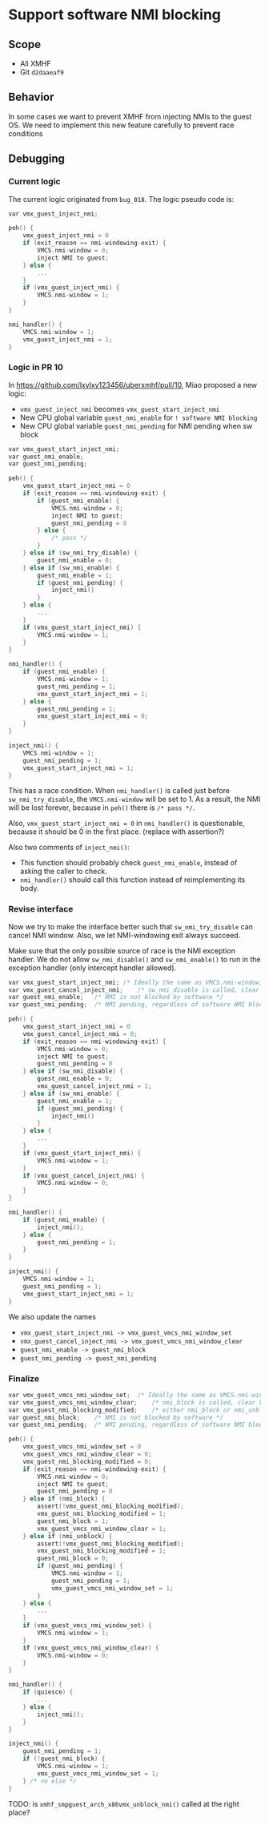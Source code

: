 # Support software NMI blocking

## Scope
* All XMHF
* Git `d2daaeaf9`

## Behavior
In some cases we want to prevent XMHF from injecting NMIs to the guest OS. We
need to implement this new feature carefully to prevent race conditions

## Debugging

### Current logic

The current logic originated from `bug_018`. The logic pseudo code is:
```c
var vmx_guest_inject_nmi;

peh() {
	vmx_guest_inject_nmi = 0
	if (exit_reason == nmi-windowing-exit) {
		VMCS.nmi-window = 0;
		inject NMI to guest;
	} else {
		...
	}
	if (vmx_guest_inject_nmi) {
		VMCS.nmi-window = 1;
	}
}

nmi_handler() {
	VMCS.nmi-window = 1;
	vmx_guest_inject_nmi = 1;
}
```

### Logic in PR 10

In <https://github.com/lxylxy123456/uberxmhf/pull/10>, Miao proposed a new
logic:
* `vmx_guest_inject_nmi` becomes `vmx_guest_start_inject_nmi`
* New CPU global variable `guest_nmi_enable` for `! software NMI blocking`
* New CPU global variable `guest_nmi_pending` for NMI pending when sw block

```c
var vmx_guest_start_inject_nmi;
var guest_nmi_enable;
var guest_nmi_pending;

peh() {
	vmx_guest_start_inject_nmi = 0
	if (exit_reason == nmi-windowing-exit) {
		if (guest_nmi_enable) {
			VMCS.nmi-window = 0;
			inject NMI to guest;
			guest_nmi_pending = 0
		} else {
			/* pass */
		}
	} else if (sw_nmi_try_disable) {
		guest_nmi_enable = 0;
	} else if (sw_nmi_enable) {
		guest_nmi_enable = 1;
		if (guest_nmi_pending) {
			inject_nmi()
		}
	} else {
		...
	}
	if (vmx_guest_start_inject_nmi) {
		VMCS.nmi-window = 1;
	}
}

nmi_handler() {
	if (guest_nmi_enable) {
		VMCS.nmi-window = 1;
		guest_nmi_pending = 1;
		vmx_guest_start_inject_nmi = 1;
	} else {
		guest_nmi_pending = 1;
		vmx_guest_start_inject_nmi = 0;
	}
}

inject_nmi() {
	VMCS.nmi-window = 1;
	guest_nmi_pending = 1;
	vmx_guest_start_inject_nmi = 1;
}
```

This has a race condition. When `nmi_handler()` is called just before
`sw_nmi_try_disable`, the `VMCS.nmi-window` will be set to 1. As a result,
the NMI will be lost forever, because in `peh()` there is `/* pass */`.

Also, `vmx_guest_start_inject_nmi = 0` in `nmi_handler()` is questionable,
because it should be 0 in the first place. (replace with assertion?)

Also two comments of `inject_nmi()`:
* This function should probably check `guest_nmi_enable`, instead of asking
  the caller to check.
* `nmi_handler()` should call this function instead of reimplementing its body.

### Revise interface

Now we try to make the interface better such that `sw_nmi_try_disable` can
cancel NMI window. Also, we let NMI-windowing exit always succeed.

Make sure that the only possible source of race is the NMI exception handler.
We do not allow `sw_nmi_disable()` and `sw_nmi_enable()` to run in the
exception handler (only intercept handler allowed).

```c
var vmx_guest_start_inject_nmi;	/* Ideally the same as VMCS.nmi-window, but needed to prevent race condition */
var vmx_guest_cancel_inject_nmi;	/* sw_nmi_disable is called, clear VMCS.nmi-window */
var guest_nmi_enable;	/* NMI is not blocked by software */
var guest_nmi_pending;	/* NMI pending, regardless of software NMI blocking */

peh() {
	vmx_guest_start_inject_nmi = 0
	vmx_guest_cancel_inject_nmi = 0;
	if (exit_reason == nmi-windowing-exit) {
		VMCS.nmi-window = 0;
		inject NMI to guest;
		guest_nmi_pending = 0
	} else if (sw_nmi_disable) {
		guest_nmi_enable = 0;
		vmx_guest_cancel_inject_nmi = 1;
	} else if (sw_nmi_enable) {
		guest_nmi_enable = 1;
		if (guest_nmi_pending) {
			inject_nmi()
		}
	} else {
		...
	}
	if (vmx_guest_start_inject_nmi) {
		VMCS.nmi-window = 1;
	}
	if (vmx_guest_cancel_inject_nmi) {
		VMCS.nmi-window = 0;
	}
}

nmi_handler() {
	if (guest_nmi_enable) {
		inject_nmi();
	} else {
		guest_nmi_pending = 1;
	}
}

inject_nmi() {
	VMCS.nmi-window = 1;
	guest_nmi_pending = 1;
	vmx_guest_start_inject_nmi = 1;
}
```

We also update the names
* `vmx_guest_start_inject_nmi -> vmx_guest_vmcs_nmi_window_set`
* `vmx_guest_cancel_inject_nmi -> vmx_guest_vmcs_nmi_window_clear`
* `guest_nmi_enable -> guest_nmi_block`
* `guest_nmi_pending -> guest_nmi_pending`

### Finalize

```c
var vmx_guest_vmcs_nmi_window_set;	/* Ideally the same as VMCS.nmi-window, but needed to prevent race condition */
var vmx_guest_vmcs_nmi_window_clear;	/* nmi_block is called, clear VMCS.nmi-window */
var vmx_guest_nmi_blocking_modified;	/* either nmi_block or nmi_unblock is called, used to catch calling both / calling multiple times */
var guest_nmi_block;	/* NMI is not blocked by software */
var guest_nmi_pending;	/* NMI pending, regardless of software NMI blocking */

peh() {
	vmx_guest_vmcs_nmi_window_set = 0
	vmx_guest_vmcs_nmi_window_clear = 0;
	vmx_guest_nmi_blocking_modified = 0;
	if (exit_reason == nmi-windowing-exit) {
		VMCS.nmi-window = 0;
		inject NMI to guest;
		guest_nmi_pending = 0
	} else if (nmi_block) {
		assert(!vmx_guest_nmi_blocking_modified);
		vmx_guest_nmi_blocking_modified = 1;
		guest_nmi_block = 1;
		vmx_guest_vmcs_nmi_window_clear = 1;
	} else if (nmi_unblock) {
		assert(!vmx_guest_nmi_blocking_modified);
		vmx_guest_nmi_blocking_modified = 1;
		guest_nmi_block = 0;
		if (guest_nmi_pending) {
			VMCS.nmi-window = 1;
			guest_nmi_pending = 1;
			vmx_guest_vmcs_nmi_window_set = 1;
		}
	} else {
		...
	}
	if (vmx_guest_vmcs_nmi_window_set) {
		VMCS.nmi-window = 1;
	}
	if (vmx_guest_vmcs_nmi_window_clear) {
		VMCS.nmi-window = 0;
	}
}

nmi_handler() {
	if (quiesce) {
		...
	} else {
		inject_nmi();
	}
}

inject_nmi() {
	guest_nmi_pending = 1;
	if (!guest_nmi_block) {
		VMCS.nmi-window = 1;
		vmx_guest_vmcs_nmi_window_set = 1;
	} /* no else */
}
```


TODO: is `xmhf_smpguest_arch_x86vmx_unblock_nmi()` called at the right place?

